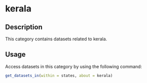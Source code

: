 
# kerala
## Description
This category contains datasets related to kerala.
## Usage
Access datasets in this category by using the following command:
```r
get_datasets_in(within = states, about = kerala)
```

